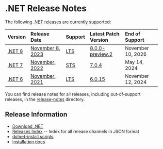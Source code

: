 # .NET Release Notes

The following [.NET releases](./releases.md) are currently supported:

|  Version  | Release Date | Support | Latest Patch Version | End of Support |
| :-- | :-- | :-- | :-- | :-- |
| [.NET 8](release-notes/8.0/README.md) | [November 8, 2023](https://devblogs.microsoft.com/dotnet/announcing-dotnet-8-preview-2/) | [LTS][policies] | [8.0.0-preview.2][8.0.0-preview.2] | November 10, 2026 |
| [.NET 7](./release-notes/7.0/README.md) | [November, 2022](https://devblogs.microsoft.com/dotnet/announcing-dotnet-7/) | [STS](/release-policies.md) | [7.0.4][7.0.4] | May 14, 2024 |
| [.NET 6](./release-notes/6.0/README.md) | [November, 2021](https://devblogs.microsoft.com/dotnet/announcing-net-6/) | [LTS](/release-policies.md) | [6.0.15][6.0.15]  | November 12, 2024 |

You can find release notes for all releases, including out-of-support releases, in the [release-notes](./release-notes) directory.

[8.0.0-preview.2]: release-notes/8.0/preview/8.0.0-preview.2.md
[7.0.4]: release-notes/7.0/7.0.4/7.0.4.md
[6.0.15]: release-notes/6.0/6.0.15/6.0.15.md

## Release Information

* [Download .NET](https://dotnet.microsoft.com/download/dotnet)
* [Releases Index][releases-index.json] -- Index for all release channels in JSON format
* [dotnet-install scripts](https://docs.microsoft.com/dotnet/core/tools/dotnet-install-script)
* [Installation docs](https://docs.microsoft.com/dotnet/core/install/)

[releases-index.json]: https://dotnetcli.blob.core.windows.net/dotnet/release-metadata/releases-index.json
[policies]: ../release-policies.md
